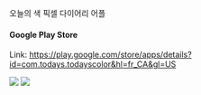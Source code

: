 오늘의 색
픽셀 다이어리 어플

#### Google Play Store
Link: https://play.google.com/store/apps/details?id=com.todays.todayscolor&hl=fr_CA&gl=US

<img src="https://user-images.githubusercontent.com/53163222/103657434-42961280-4fad-11eb-82ae-19fb013fef6e.png">
<img src="https://user-images.githubusercontent.com/53163222/103657517-59d50000-4fad-11eb-813e-35246ae3f7e9.png">
<img src="">
<img src="">
<img src="">
<img src="">
